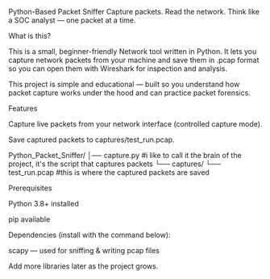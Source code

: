 Python-Based Packet Sniffer 
Capture packets. Read the network. Think like a SOC analyst — one packet at a time.


What is this?

This is a small, beginner-friendly Network tool written in Python.
It lets you capture network packets from your machine and save them in .pcap format so you can open them with Wireshark for inspection and analysis.

This project is simple and educational — built so you understand how packet capture works under the hood and can practice packet forensics.

Features

Capture live packets from your network interface (controlled capture mode).

Save captured packets to captures/test_run.pcap.


Python_Packet_Sniffer/
│── capture.py           #i like to call it the brain of the project, it's the script that captures packets
└── captures/
    └── test_run.pcap    #this is where the captured packets are saved


Prerequisites

Python 3.8+ installed

pip available

Dependencies (install with the command below):

scapy — used for sniffing & writing pcap files

Add more libraries later as the project grows.
